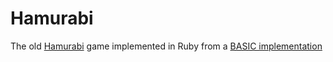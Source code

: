 # Hamurabi

The old [Hamurabi](http://en.wikipedia.org/wiki/Hamurabi) game implemented in Ruby from a [BASIC implementation](http://www.dunnington.u-net.com/public/basicgames/HMRABI)
